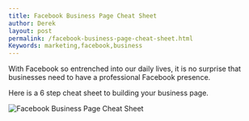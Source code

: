```yaml
---
title: Facebook Business Page Cheat Sheet
author: Derek
layout: post
permalink: /facebook-business-page-cheat-sheet.html
Keywords: marketing,facebook,business
---
```


With Facebook so entrenched into our daily lives, it is no surprise that businesses need to have a professional Facebook presence. 

Here is a 6 step cheat sheet to building your business page.

<img src="http://cdn.monasheemountainmultimedia.com/images/facebook_business_page_timeline_cheat_sheet.jpg" alt="Facebook Business Page Cheat Sheet" title="Facebook Business Page Cheat Sheet" />
